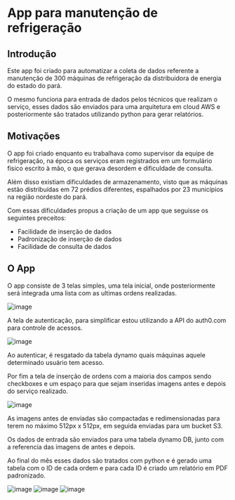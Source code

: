 # App para manutenção de refrigeração

## Introdução

Este app foi criado para automatizar a coleta de dados referente a manutenção de 300 máquinas de refrigeração da distribuidora de energia do estado do pará.

O mesmo funciona para entrada de dados pelos técnicos que realizam o serviço, esses dados são enviados para uma arquitetura em cloud AWS e posteriormente são tratados utilizando python para gerar relatórios.

## Motivações

O app foi criado enquanto eu trabalhava como supervisor da equipe de refrigeração, na época os serviços eram registrados em um formulário fisico escrito à mão, o que gerava desordem e dificuldade de consulta.

Além disso existiam dificuldades de armazenamento, visto que as máquinas estão distribuídas em 72 prédios diferentes, espalhados por 23 municípios na região nordeste do pará.

Com essas dificuldades propus a criação de um app que seguisse os seguintes preceitos:

- Facilidade de inserção de dados
- Padronização de inserção de dados
- Facilidade de consulta de dados

## O App

O app consiste de 3 telas simples, uma tela inicial, onde posteriormente será integrada uma lista com as ultimas ordens realizadas.

![image](https://user-images.githubusercontent.com/62985381/177211840-d900f89e-3aed-4cfb-b281-4ea3bbfb6432.png)

A tela de autenticação, para simplificar estou utilizando a API do auth0.com para controle de acessos.

![image](https://user-images.githubusercontent.com/62985381/177211971-947bd2a4-f4bf-427c-aa7e-1b968438c115.png)

Ao autenticar, é resgatado da tabela dynamo quais máquinas aquele determinado usuário tem acesso.

Por fim a tela de inserção de ordens com a maioria dos campos sendo checkboxes e um espaço para que sejam inseridas imagens antes e depois do serviço realizado.

![image](https://user-images.githubusercontent.com/62985381/177212004-ea833fba-9741-4843-841d-a9e3722b2c53.png)

As imagens antes de enviadas são compactadas e redimensionadas para terem no máximo 512px x 512px, em seguida enviadas para um bucket S3.

Os dados de entrada são enviados para uma tabela dynamo DB, junto com a referencia das imagens de antes e depois.

Ao final do mês esses dados são tratados com python e é gerado uma tabela com o ID de cada ordem e para cada ID é criado um relatório em PDF padronizado.

![image](https://user-images.githubusercontent.com/62985381/177212640-e03c3ce6-4e5b-4195-9f04-7f4c980d8fa7.png)
![image](https://user-images.githubusercontent.com/62985381/177212665-cec49cb1-a7ac-4ed6-b125-4a94e359db28.png)
![image](https://user-images.githubusercontent.com/62985381/177212684-41b3761d-0cf4-41d3-aaa5-9f08bf32515c.png)


